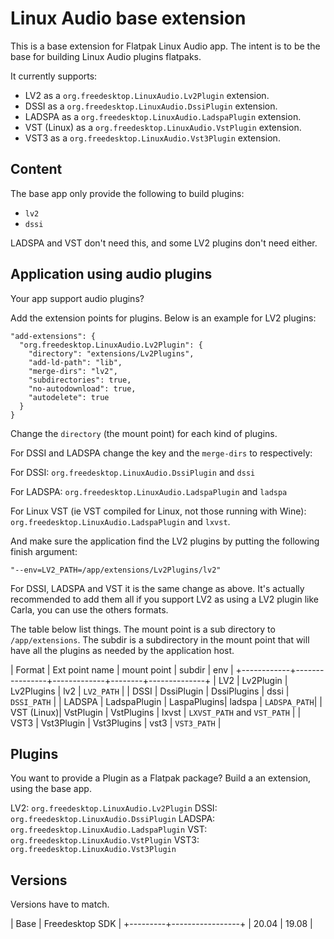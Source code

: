 Linux Audio base extension
==========================

This is a base extension for Flatpak Linux Audio app. The intent is
to be the base for building Linux Audio plugins flatpaks.

It currently supports:

- LV2 as a `org.freedesktop.LinuxAudio.Lv2Plugin` extension.
- DSSI as a `org.freedesktop.LinuxAudio.DssiPlugin` extension.
- LADSPA as a `org.freedesktop.LinuxAudio.LadspaPlugin` extension.
- VST (Linux) as a `org.freedesktop.LinuxAudio.VstPlugin` extension.
- VST3 as a `org.freedesktop.LinuxAudio.Vst3Plugin` extension.

Content
-------

The base app only provide the following to build plugins:

- `lv2`
- `dssi`

LADSPA and VST don't need this, and some LV2 plugins don't need
either.

Application using audio plugins
-------------------------------

Your app support audio plugins?

Add the extension points for plugins. Below is an example for LV2 plugins:

```
"add-extensions": {
  "org.freedesktop.LinuxAudio.Lv2Plugin": {
    "directory": "extensions/Lv2Plugins",
    "add-ld-path": "lib",
    "merge-dirs": "lv2",
    "subdirectories": true,
    "no-autodownload": true,
    "autodelete": true
  }
}
```

Change the `directory` (the mount point) for each kind of plugins.

For DSSI and LADSPA change the key and the `merge-dirs` to respectively:

For DSSI: `org.freedesktop.LinuxAudio.DssiPlugin` and `dssi`

For LADSPA: `org.freedesktop.LinuxAudio.LadspaPlugin` and `ladspa`

For Linux VST (ie VST compiled for Linux, not those running with
Wine): `org.freedesktop.LinuxAudio.LadspaPlugin` and `lxvst`.

And make sure the application find the LV2 plugins by putting the
following finish argument:

```
"--env=LV2_PATH=/app/extensions/Lv2Plugins/lv2"
```

For DSSI, LADSPA and VST it is the same change as above. It's actually
recommended to add them all if you support LV2 as using a LV2 plugin
like Carla, you can use the others formats.

The table below list things. The mount point is a sub directory to
`/app/extensions`. The subdir is a subdirectory in the mount point
that will have all the plugins as needed by the application host.


| Format     | Ext point name | mount point | subdir | env          |
+------------+----------------+-------------+--------+--------------+
| LV2        | Lv2Plugin      | Lv2Plugins  | lv2    | `LV2_PATH`   |
| DSSI       | DssiPlugin     | DssiPlugins | dssi   | `DSSI_PATH`  |
| LADSPA     | LadspaPlugin   | LaspaPlugins| ladspa | `LADSPA_PATH`|
| VST (Linux)| VstPlugin      | VstPlugins  | lxvst  | `LXVST_PATH` and `VST_PATH` |
| VST3       | Vst3Plugin     | Vst3Plugins | vst3   | `VST3_PATH`  |


Plugins
-------

You want to provide a Plugin as a Flatpak package? Build a
an extension, using the base app.

LV2: `org.freedesktop.LinuxAudio.Lv2Plugin`
DSSI: `org.freedesktop.LinuxAudio.DssiPlugin`
LADSPA: `org.freedesktop.LinuxAudio.LadspaPlugin`
VST: `org.freedesktop.LinuxAudio.VstPlugin`
VST3: `org.freedesktop.LinuxAudio.Vst3Plugin`


Versions
--------

Versions have to match.

| Base    | Freedesktop SDK |
+---------+-----------------+
| 20.04   | 19.08           |
